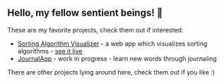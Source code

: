 <h2>Hello, my fellow sentient beings! 👋</h2>
<p>These are my favorite projects, check them out if interested:</p>
<ul>
  <li><a href="https://github.com/exismys/SortingAlgorithmVisualizer">Sorting Algorithm Visualizer</a> - a web app which visualizes sorting algorithms - <a href="https://exismyssav.netlify.app/">see it live</a></li>
  <li><a href="https://github.com/exismys/JournalApp">JournalApp</a> - work in progress - learn new words through journaling</li>
</ul>

<p>There are other projects lying around here, check them out if you like :)</p>

